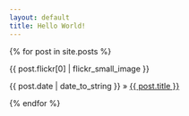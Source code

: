 ```yaml
---
layout: default
title: Hello World!
---
```


{% for post in site.posts %}
<div class="item" onClick="location.href='{{ BASE_PATH}}{{ post.url }}';">
{{ post.flickr[0] | flickr_small_image }}
<p>
{{ post.date | date_to_string }} &raquo; 
<a href="{{ BASE_PATH }}{{ post.url }}">
{{ post.title }}
</a>
</p>
</div>

{% endfor %}

<script type="text/javascript">
var $container = $('#content');

$container.imagesLoaded( function(){
$container.isotope({
    //options
    itemSelector: '.item',
    layoutMode: 'masonry'});
});
</script>
